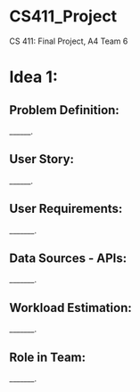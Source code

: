 # CS411_Project

CS 411: Final Project, A4 Team 6

<h1>Idea 1: </h1>
<h2>Problem Definition: </h2>
<p>______.</p>
<h2>User Story: </h2>
<p>______.</p>
<h2>User Requirements: </h2>
<p>_______.</p>
<h2>Data Sources - APIs: </h2>
<p>_______.</p>
<h2>Workload Estimation: </h2>
<p>_______.</p>
<h2>Role in Team: </h2>
<p>_______.</p>

